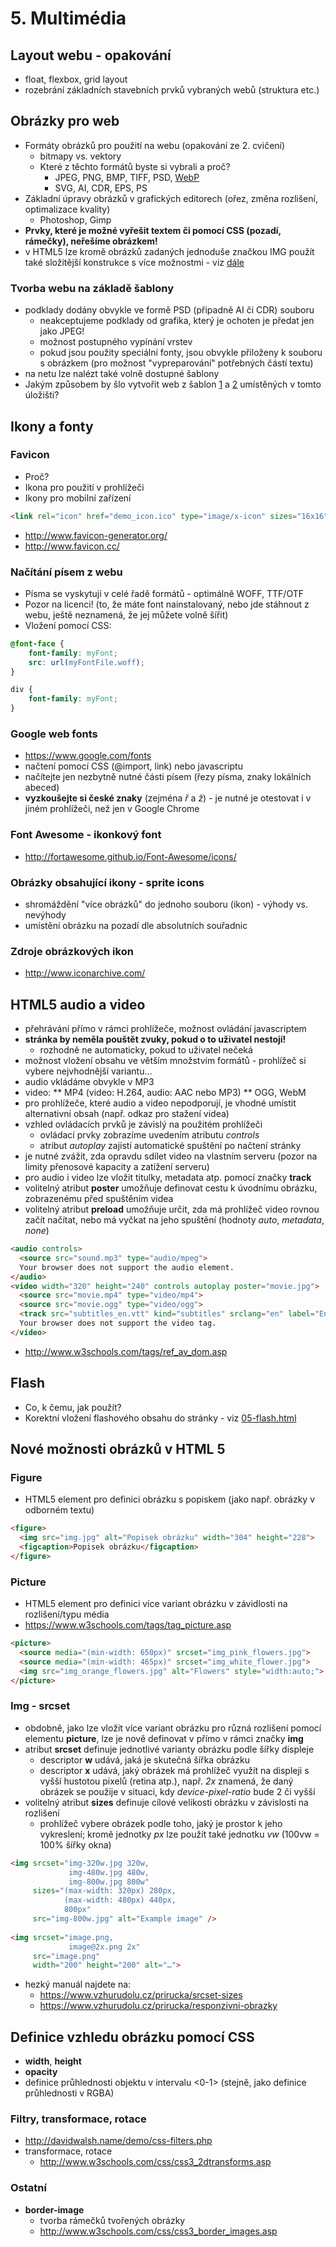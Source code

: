 # 5. Multimédia 

## Layout webu - opakování
 * float, flexbox, grid layout
 * rozebrání základních stavebních prvků vybraných webů (struktura etc.)

## Obrázky pro web

 * Formáty obrázků pro použití na webu (opakování ze 2. cvičení)
    * bitmapy vs. vektory
    * Které z těchto formátů byste si vybrali a proč?
        * JPEG, PNG, BMP, TIFF, PSD, [WebP](https://cs.wikipedia.org/wiki/WebP)  
        * SVG, AI, CDR, EPS, PS
 * Základní úpravy obrázků v grafických editorech (ořez, změna rozlišení, optimalizace kvality)
    * Photoshop, Gimp
 * **Prvky, které je možné vyřešit textem či pomocí CSS (pozadí, rámečky), neřešíme obrázkem!**
 * v HTML5 lze kromě obrázků zadaných jednoduše značkou IMG použít také složitější konstrukce s více možnostmi - viz [dále](#nové-možnosti-obrázků-v-html-5) 

### Tvorba webu na základě šablony
 * podklady dodány obvykle ve formě PSD (připadně AI či CDR) souboru
    * neakceptujeme podklady od grafika, který je ochoten je předat jen jako JPEG!
    * možnost postupného vypínání vrstev
    * pokud jsou použity speciální fonty, jsou obvykle přiloženy k souboru s obrázkem (pro možnost "vypreparování" potřebných částí textu)
 * na netu lze nalézt také volně dostupné šablony
 * Jakým způsobem by šlo vytvořit web z šablon [1](./05-psd-examples/template1) a [2](./05-psd-examples/template2) umístěných v tomto úložišti?
 
## Ikony a fonty

### Favicon
 * Proč?
 * Ikona pro použití v prohlížeči
 * Ikony pro mobilní zařízení
 
```html
<link rel="icon" href="demo_icon.ico" type="image/x-icon" sizes="16x16" /> 
```

 * http://www.favicon-generator.org/
 * http://www.favicon.cc/

### Načítání písem z webu
 * Písma se vyskytují v celé řadě formátů - optimálně WOFF, TTF/OTF
 * Pozor na licenci! (to, že máte font nainstalovaný, nebo jde stáhnout z webu, ještě neznamená, že jej můžete volně šířit)
 * Vložení pomocí CSS:
 
```css
@font-face {
    font-family: myFont;
    src: url(myFontFile.woff);
}

div {
    font-family: myFont;
} 
```

### Google web fonts
 * https://www.google.com/fonts
 * načtení pomocí CSS (@import, link) nebo javascriptu
 * načítejte jen nezbytně nutné části písem (řezy písma, znaky lokálních abeced)
 * **vyzkoušejte si české znaky** (zejména *ř* a *ž*) - je nutné je otestovat i v jiném prohlížeči, než jen v Google Chrome
 
### Font Awesome - ikonkový font
 * http://fortawesome.github.io/Font-Awesome/icons/

### Obrázky obsahující ikony - sprite icons
 * shromáždění "více obrázků" do jednoho souboru (ikon) - výhody vs. nevýhody
 * umístění obrázku na pozadí dle absolutních souřadnic 

### Zdroje obrázkových ikon
 * http://www.iconarchive.com/

## HTML5 audio a video
 * přehrávání přímo v rámci prohlížeče, možnost ovládání javascriptem
 * **stránka by neměla pouštět zvuky, pokud o to uživatel nestojí!**
    * rozhodně ne automaticky, pokud to uživatel nečeká
 * možnost vložení obsahu ve větším množstvím formátů - prohlížeč si vybere nejvhodnější variantu...
 * audio vkládáme obvykle v MP3
 * video:
    ** MP4 (video: H.264, audio: AAC nebo MP3)
    ** OGG, WebM
 * pro prohlížeče, které audio a video nepodporují, je vhodné umístit alternativní obsah (např. odkaz pro stažení videa)
 * vzhled ovládacích prvků je závislý na použitém prohlížeči
    * ovládací prvky zobrazíme uvedením atributu *controls*
    * atribut *autoplay* zajistí automatické spuštění po načtení stránky
 * je nutné zvážit, zda opravdu sdílet video na vlastním serveru (pozor na limity přenosové kapacity a zatížení serveru)
 * pro audio i video lze vložit titulky, metadata atp. pomocí značky **track**
 * volitelný atribut **poster** umožňuje definovat cestu k úvodnímu obrázku, zobrazenému před spuštěním videa
 * volitelný atribut **preload** umožňuje určit, zda má prohlížeč video rovnou začít načítat, nebo má vyčkat na jeho spuštění (hodnoty *auto*, *metadata*, *none*)

```html
<audio controls>
  <source src="sound.mp3" type="audio/mpeg">
  Your browser does not support the audio element.
</audio>
<video width="320" height="240" controls autoplay poster="movie.jpg">
  <source src="movie.mp4" type="video/mp4">
  <source src="movie.ogg" type="video/ogg">
  <track src="subtitles_en.vtt" kind="subtitles" srclang="en" label="English">
  Your browser does not support the video tag.
</video> 
```
 
 * http://www.w3schools.com/tags/ref_av_dom.asp

## Flash
 * Co, k čemu, jak použít?
 * Korektní vložení flashového obsahu do stránky - viz [05-flash.html](./05-flash.html)

## Nové možnosti obrázků v HTML 5
### Figure
 * HTML5 element pro definici obrázku s popiskem (jako např. obrázky v odborném textu)

  ```html
  <figure>
    <img src="img.jpg" alt="Popisek obrázku" width="304" height="228">
    <figcaption>Popisek obrázku</figcaption>
  </figure>
  ```

  
### Picture
 * HTML5 element pro definici více variant obrázku v závidlosti na rozlišení/typu média
 * https://www.w3schools.com/tags/tag_picture.asp

  ```html
  <picture>
    <source media="(min-width: 650px)" srcset="img_pink_flowers.jpg">
    <source media="(min-width: 465px)" srcset="img_white_flower.jpg">
    <img src="img_orange_flowers.jpg" alt="Flowers" style="width:auto;">
  </picture> 
 ```
  
### Img - srcset
 * obdobně, jako lze vložit více variant obrázku pro různá rozlišení pomocí elementu **picture**, lze je nově definovat v přímo v rámci značky **img**
 * atribut **srcset** definuje jednotlivé varianty obrázku podle šířky displeje
    * descriptor **w** udává, jaká je skutečná šířka obrázku
    * descriptor **x** udává, jaký obrázek má prohlížeč využít na displeji s vyšší hustotou pixelů (retina atp.), např. *2x* znamená, že daný obrázek se použije v situaci, kdy *device-pixel-ratio* bude 2 či vyšší 
 * volitelný atribut **sizes** definuje cílové velikosti obrázku v závislosti na rozlišení
    * prohlížeč vybere obrázek podle toho, jaký je prostor k jeho vykreslení; kromě jednotky *px* lze použít také jednotku *vw* (100vw = 100% šířky okna)   
  
  ```html
  <img srcset="img-320w.jpg 320w,
               img-480w.jpg 480w,
               img-800w.jpg 800w"
       sizes="(max-width: 320px) 280px,
              (max-width: 480px) 440px,
              800px"
       src="img-800w.jpg" alt="Example image" />
       
  <img srcset="image.png, 
               image@2x.png 2x"
       src="image.png"
       width="200" height="200" alt="…"> 
  ```
  
 * hezký manuál najdete na:
   * https://www.vzhurudolu.cz/prirucka/srcset-sizes
   * https://www.vzhurudolu.cz/prirucka/responzivni-obrazky

## Definice vzhledu obrázku pomocí CSS
 * **width**, **height**
 * **opacity**
 * definice průhlednosti objektu v intervalu &lt;0-1&gt; (stejně, jako definice průhlednosti v RGBA)

### Filtry, transformace, rotace
 * http://davidwalsh.name/demo/css-filters.php
 * transformace, rotace
    * http://www.w3schools.com/css/css3_2dtransforms.asp

### Ostatní
 * **border-image**
    * tvorba rámečků tvořených obrázky
    * http://www.w3schools.com/css/css3_border_images.asp




